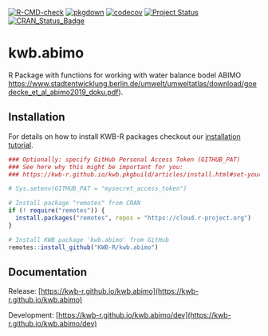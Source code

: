 [![R-CMD-check](https://github.com/KWB-R/kwb.abimo/workflows/R-CMD-check/badge.svg)](https://github.com/KWB-R/kwb.abimo/actions?query=workflow%3AR-CMD-check)
[![pkgdown](https://github.com/KWB-R/kwb.abimo/workflows/pkgdown/badge.svg)](https://github.com/KWB-R/kwb.abimo/actions?query=workflow%3Apkgdown)
[![codecov](https://codecov.io/github/KWB-R/kwb.abimo/branch/main/graphs/badge.svg)](https://codecov.io/github/KWB-R/kwb.abimo)
[![Project Status](https://img.shields.io/badge/lifecycle-experimental-orange.svg)](https://www.tidyverse.org/lifecycle/#experimental)
[![CRAN_Status_Badge](https://www.r-pkg.org/badges/version/kwb.abimo)]()

# kwb.abimo

R Package with functions for working with water
balance bodel ABIMO
https://www.stadtentwicklung.berlin.de/umwelt/umweltatlas/download/goedecke_et_al_abimo2019_doku.pdf).

## Installation

For details on how to install KWB-R packages checkout our [installation tutorial](https://kwb-r.github.io/kwb.pkgbuild/articles/install.html).

```r
### Optionally: specify GitHub Personal Access Token (GITHUB_PAT)
### See here why this might be important for you:
### https://kwb-r.github.io/kwb.pkgbuild/articles/install.html#set-your-github_pat

# Sys.setenv(GITHUB_PAT = "mysecret_access_token")

# Install package "remotes" from CRAN
if (! require("remotes")) {
  install.packages("remotes", repos = "https://cloud.r-project.org")
}

# Install KWB package 'kwb.abimo' from GitHub
remotes::install_github("KWB-R/kwb.abimo")
```

## Documentation

Release: [https://kwb-r.github.io/kwb.abimo](https://kwb-r.github.io/kwb.abimo)

Development: [https://kwb-r.github.io/kwb.abimo/dev](https://kwb-r.github.io/kwb.abimo/dev)
